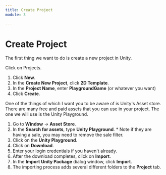 ```yaml
---
title: Create Project
module: 3

---
```


# Create Project

The first thing we want to do is create a new project in Unity.

<p>Click on Projects.</p>
<ol>
<li>Click <b>New</b>.</li>
<li>In the <b>Create New Project</b>, click <b>2D Template</b>.</li>
<li>In the <b>Project Name</b>, enter <b>PlaygroundGame</b> (or whatever you want)</li>
<li>Click <b>Create</b>.</li>
</ol>

One of the things of which I want you to be aware of is Unity's Asset store.  There are many free and paid assets that you can use in your project.  The one we will use is the Unity Playground.

1. Go to **Window** -> **Asset Store**. 
2. In the **Search for assets**, type **Unity Playground**. * Note if they are having a sale, you may need to remove the sale filter.
3. Click on the **Unity Playground**.
4. Click on **Download**.
5. Enter your login credentials if you haven't already.
6. After the download completes, click on **Import**.
7. In the **Import Unity Package** dialog window, click **Import**.
8. The importing process adds several different folders to the **Project** tab.